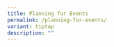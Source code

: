 ```yaml
---
title: Planning for Events
permalink: /planning-for-events/
variant: tiptap
description: ""
---
```

